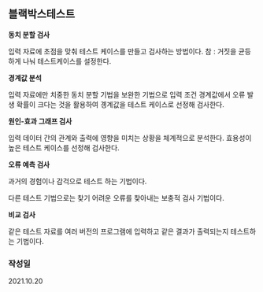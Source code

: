 ## 블랙박스테스트

**동치 분할 검사** 

입력 자료에 초점을 맞춰 테스트 케이스를 만들고 검사하는 방법이다. 참 : 거짓을 균등하게 나눠 테스트케이스를 설정한다.

**경계값 분석**

입력 자료에만 치중한 동치 분할 기법을 보완한 기법으로 입력 조건 경계값에서 오류 발생 확률이 크다는 것을 활용하여 곙계값을 테스트 케이스로 선정해 검사한다.

**원인-효과 그래프 검사** 

입력 데이터 간의 관계와 출력에 영향을 미치는 상황을 체계적으로 분석한다. 효용성이 높은 테스트 케이스를 선정해 검사한다.

**오류 예측 검사**

과거의 경험이나 감걱으로 테스트 하는 기법이다.

다른 테스트 기법으로는 찾기 어려운 오류를 찾아내는 보충적 검사 기법이다.

**비교 검사**

같은 테스트 자료를 여러 버전의 프로그램에 입력하고 같은 결과가 출력되는지 테스트하는 기법이다.

### 작성일
2021.10.20